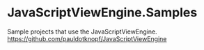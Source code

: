 # JavaScriptViewEngine.Samples
Sample projects that use the JavaScriptViewEngine. https://github.com/pauldotknopf/JavaScriptViewEngine
